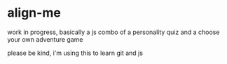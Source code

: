 # align-me
work in progress, basically a js combo of a personality quiz and a choose your own adventure game

please be kind, i'm using this to learn git and js
